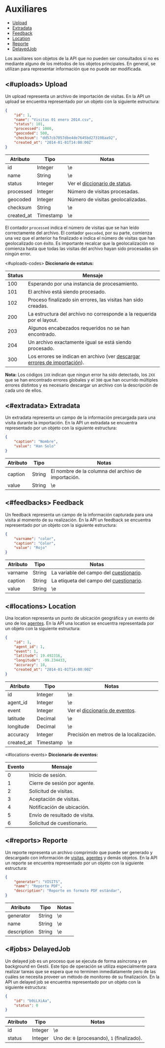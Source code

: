 Auxiliares
==================

- [Upload](#uploads)
- [Extradata](#extradata)
- [Feedback](#feedbacks)
- [Location](#locations)
- [Reporte](#reports)
- [DelayedJob](#jobs)

Los auxiliares son objetos de la API que no pueden ser consultados si no es mediante alguno de los métodos de los objetos principales. En general, se utilizan para representar información que no puede ser modificada.

<#uploads>
Upload
------

Un upload representa un archivo de importación de visitas. En la API un upload se encuentra representado por un objeto con la siguiente estructura:

```json
{
	"id": 1,
	"name": "Visitas 01 enero 2014.csv",
	"status": 101,
	"processed": 1000,
	"geocoded": 500,
	"checksum": "dd57cb7057dbe4de7645bd273198aa92",
	"created_at": "2014-01-01T14:00:00Z"
}
```

Atributo       | Tipo      | Notas
---------------|-----------|-------------------------------------------------
id             | Integer   | \e
name           | String    | \e
status         | Integer   | Ver el [diccionario de status](#uploads-status).
processed      | Integer   | Número de visitas procesadas.
geocoded       | Integer   | Número de visitas geolocalizadas.
checksum       | String    | \e
created_at     | Timestamp | \e

El contador `processed` indica el número de visitas que se han leído correctamente del archivo. El contador `geocoded`, por su parte, comienza una vez que el anterior ha finalizado e indica el número de visitas que han geolocalizado con éxito. Es importante recalcar que la geolocalización no comienza hasta que todas las visitas del archivo hayan sido procesadas sin ningún error.

<#uploads-codes>
**Diccionario de estatus:**

Status | Mensaje
-------|--------------------------------------------------------------------------------------------
100    | Esperando por una instancia de procesamiento.
101    | El archivo está siendo procesado.
102    | Proceso finalizado sin errores, las visitas han sido creadas.
200    | La estructura del archivo no corresponde a la requerida por el layout.
203    | Algunos encabezados requeridos no se han encontrado.
204    | Un archivo exactamente igual se está siendo procesado.
300    | Los errores se indican en archivo (ver [descargar errores de importación](#visits-errors)).

**Nota:** Los códigos `1XX` indican que ningun error ha sido detectado, los `2XX` que se han encontrado errores globales y el `300` que han ocurrido múltiples errores distintos y es necesario descargar un archivo con la descripción de cada uno de ellos.

<#extradata>
Extradata
---------

Un extradata representa un campo de la información precargada para una visita durante la importación. En la API un extradata se encuentra representado por un objeto con la siguiente estructura:

```json
{
	"caption": "Nombre",
	"value": "Han Solo"
}
```

Atributo       | Tipo      | Notas
---------------|-----------|----------------------------------------------------
caption        | String    | El nombre de la columna del archivo de importación.
value          | String    | \e

<#feedbacks>
Feedback
--------

Un feedback representa un campo de la información capturada para una visita al momento de su realización. En la API un feedback se encuentra representado por un objeto con la siguiente estructura:

```json
{
	"varname": "color",
	"caption": "Color",
	"value": "Rojo"
}
```

Atributo       | Tipo      | Notas
---------------|-----------|--------------------------------------------------
varname        | String    | La variable del campo del [cuestionario](#forms).
caption        | String    | La etiqueta del campo del [cuestionario](#forms).
value          | String    | \e

<#locations>
Location
--------

Una location representa un punto de ubicación geográfica y un evento de uno de los [agentes](#agents). En la API una location se encuentra representada por un objeto con la siguiente estructura:

```json
{
	"id": 1,
	"agent_id": 1,
	"event": 1,
	"latitude": 19.492316,
	"longitude": -99.234433,
	"accuracy": 10,
	"created_at": "2014-01-01T14:00:00Z"
}
```

Atributo       | Tipo      | Notas
---------------|-----------|----------------------------------------------------
id             | Integer   | \e
agent_id       | Integer   | \e
event          | Integer   | Ver el [diccionario de eventos](#locations-events).
latitude       | Decimal   | \e
longitude      | Decimal   | \e
accuracy       | Integer   | Precisión en metros de la localización.
created_at     | Timestamp | \e

<#locations-events>
**Diccionario de eventos:**

Evento | Mensaje
-------|-----------------------------
0      | Inicio de sesión.
1      | Cierre de sesión por agente.
2      | Solicitud de visitas.
3      | Aceptación de visitas.
4      | Notificación de ubicación.
5      | Envío de resultado de visita.
6      | Solicitud de cuestionario.

<#reports>
Reporte
-------

Un reporte representa un archivo comprimido que puede ser generado y descargado con información de [visitas](#visits), [agentes](#agents) y demás objetos. En la API un reporte se encuentra representado por un objeto con la siguiente estructura:


```json
{
	"generator": "VISITS",
	"name": "Reporte PDF",
	"description": "Reporte en formato PDF estándar",
}
```

Atributo       | Tipo      | Notas
---------------|-----------|------
generator      | String    | \e
name           | String    | \e
description    | String    | \e

<#jobs>
DelayedJob
----------

Un delayed job es un proceso que se ejecuta de forma asíncrona y en background en Gestii. Este tipo de operación se utiliza especialmente para realizar tareas que se espera que no terminen inmediatamente pero de las cuáles se necesita proveer un método de monitoreo de su finalización. En la API un delayed job se encuentra representado por un objeto con la siguiente estructura:


```json
{
	"id": "b9iLXiAa",
	"status": 0
}
```

Atributo       | Tipo      | Notas
---------------|-----------|--------------------------------------------
id             | Integer   | \e
status         | Integer   | Uno de: `0` (procesando), `1` (finalizado).
[Agente]: #agents
[Admin]: #admins
[Grupo]: #groups
[Form]: #forms
[Alarma]: #alarms
[Reporte]: #reports
[Visita]: #visits
[Upload]: #uploads
[Extradata]: #extradata
[Feedback]: #feedbacks
[Location]: #locations
[Reporte]: #reports
[DelayedJob]: #jobs

[ISO 8601]: http://es.wikipedia.org/wiki/ISO_8601

[búsqueda]: #searching
[ordenación]: #sorting
[paginado]: #pagination
[extracción]: #extraction
[vinculación]: #embedding
